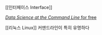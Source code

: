 [[인터페이스 Interface]]

[_Data Science at the Command Line_ for free](https://datascienceatthecommandline.com/2e/)

[[리눅스 Linux]] 커맨드라인이 특히 유명하다
